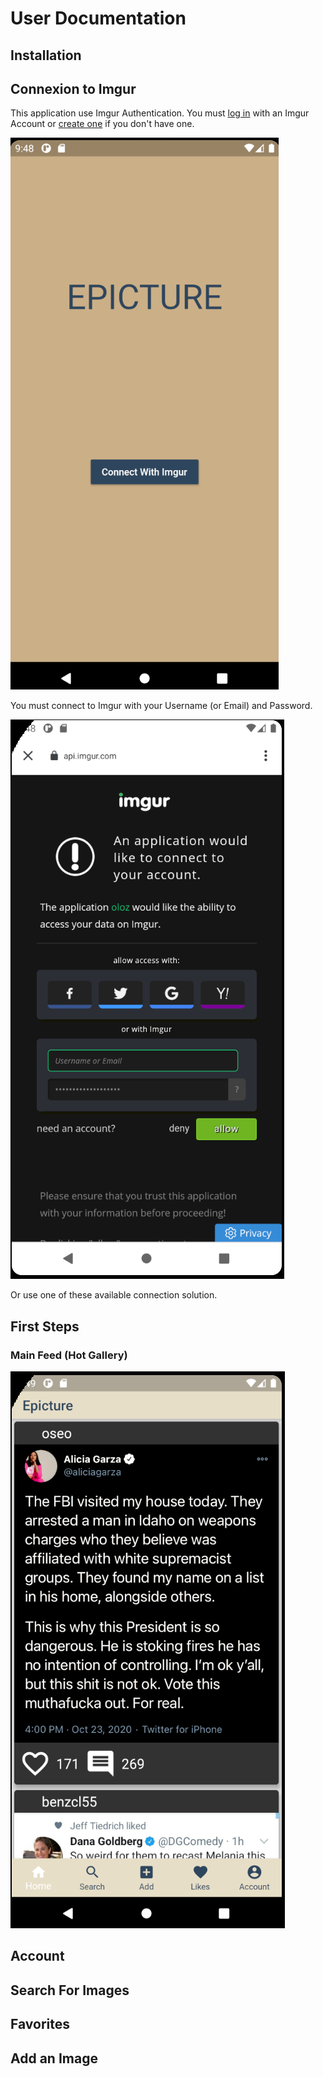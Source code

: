 <style>
img[src*='#center'] {
    display: block;
    margin: auto;
}
</style>

# User Documentation

## Installation

## Connexion to Imgur

This application use Imgur Authentication. You must [log in](https://imgur.com/signin) with an Imgur Account or [create one](https://imgur.com/register) if you don't have one.


 ![Image in .github/assets](Ressources/1_WelcomePage.png#center)
    

You must connect to Imgur with your Username (or Email) and Password.

 ![Image in .github/assets](Ressources/2_ImgurLogin.png#center)

Or use one of these available connection solution.



## First Steps

### Main Feed (Hot Gallery)

 ![Image in .github/assets](Ressources/3_FeedPage.png#center)

## Account

## Search For Images

## Favorites

## Add an Image



